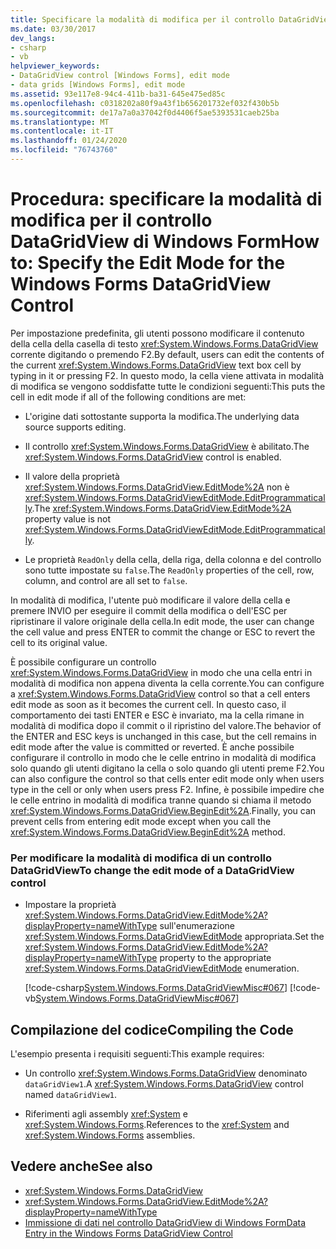 ```yaml
---
title: Specificare la modalità di modifica per il controllo DataGridView
ms.date: 03/30/2017
dev_langs:
- csharp
- vb
helpviewer_keywords:
- DataGridView control [Windows Forms], edit mode
- data grids [Windows Forms], edit mode
ms.assetid: 93e117e8-94c4-411b-ba31-645e475ed85c
ms.openlocfilehash: c0318202a80f9a43f1b656201732ef032f430b5b
ms.sourcegitcommit: de17a7a0a37042f0d4406f5ae5393531caeb25ba
ms.translationtype: MT
ms.contentlocale: it-IT
ms.lasthandoff: 01/24/2020
ms.locfileid: "76743760"
---
```

# <a name="how-to-specify-the-edit-mode-for-the-windows-forms-datagridview-control"></a><span data-ttu-id="16f52-102">Procedura: specificare la modalità di modifica per il controllo DataGridView di Windows Form</span><span class="sxs-lookup"><span data-stu-id="16f52-102">How to: Specify the Edit Mode for the Windows Forms DataGridView Control</span></span>
<span data-ttu-id="16f52-103">Per impostazione predefinita, gli utenti possono modificare il contenuto della cella della casella di testo <xref:System.Windows.Forms.DataGridView> corrente digitando o premendo F2.</span><span class="sxs-lookup"><span data-stu-id="16f52-103">By default, users can edit the contents of the current <xref:System.Windows.Forms.DataGridView> text box cell by typing in it or pressing F2.</span></span> <span data-ttu-id="16f52-104">In questo modo, la cella viene attivata in modalità di modifica se vengono soddisfatte tutte le condizioni seguenti:</span><span class="sxs-lookup"><span data-stu-id="16f52-104">This puts the cell in edit mode if all of the following conditions are met:</span></span>  
  
- <span data-ttu-id="16f52-105">L'origine dati sottostante supporta la modifica.</span><span class="sxs-lookup"><span data-stu-id="16f52-105">The underlying data source supports editing.</span></span>  
  
- <span data-ttu-id="16f52-106">Il controllo <xref:System.Windows.Forms.DataGridView> è abilitato.</span><span class="sxs-lookup"><span data-stu-id="16f52-106">The <xref:System.Windows.Forms.DataGridView> control is enabled.</span></span>  
  
- <span data-ttu-id="16f52-107">Il valore della proprietà <xref:System.Windows.Forms.DataGridView.EditMode%2A> non è <xref:System.Windows.Forms.DataGridViewEditMode.EditProgrammatically>.</span><span class="sxs-lookup"><span data-stu-id="16f52-107">The <xref:System.Windows.Forms.DataGridView.EditMode%2A> property value is not <xref:System.Windows.Forms.DataGridViewEditMode.EditProgrammatically>.</span></span>  
  
- <span data-ttu-id="16f52-108">Le proprietà `ReadOnly` della cella, della riga, della colonna e del controllo sono tutte impostate su `false`.</span><span class="sxs-lookup"><span data-stu-id="16f52-108">The `ReadOnly` properties of the cell, row, column, and control are all set to `false`.</span></span>  
  
 <span data-ttu-id="16f52-109">In modalità di modifica, l'utente può modificare il valore della cella e premere INVIO per eseguire il commit della modifica o dell'ESC per ripristinare il valore originale della cella.</span><span class="sxs-lookup"><span data-stu-id="16f52-109">In edit mode, the user can change the cell value and press ENTER to commit the change or ESC to revert the cell to its original value.</span></span>  
  
 <span data-ttu-id="16f52-110">È possibile configurare un controllo <xref:System.Windows.Forms.DataGridView> in modo che una cella entri in modalità di modifica non appena diventa la cella corrente.</span><span class="sxs-lookup"><span data-stu-id="16f52-110">You can configure a <xref:System.Windows.Forms.DataGridView> control so that a cell enters edit mode as soon as it becomes the current cell.</span></span> <span data-ttu-id="16f52-111">In questo caso, il comportamento dei tasti ENTER e ESC è invariato, ma la cella rimane in modalità di modifica dopo il commit o il ripristino del valore.</span><span class="sxs-lookup"><span data-stu-id="16f52-111">The behavior of the ENTER and ESC keys is unchanged in this case, but the cell remains in edit mode after the value is committed or reverted.</span></span> <span data-ttu-id="16f52-112">È anche possibile configurare il controllo in modo che le celle entrino in modalità di modifica solo quando gli utenti digitano la cella o solo quando gli utenti preme F2.</span><span class="sxs-lookup"><span data-stu-id="16f52-112">You can also configure the control so that cells enter edit mode only when users type in the cell or only when users press F2.</span></span> <span data-ttu-id="16f52-113">Infine, è possibile impedire che le celle entrino in modalità di modifica tranne quando si chiama il metodo <xref:System.Windows.Forms.DataGridView.BeginEdit%2A>.</span><span class="sxs-lookup"><span data-stu-id="16f52-113">Finally, you can prevent cells from entering edit mode except when you call the <xref:System.Windows.Forms.DataGridView.BeginEdit%2A> method.</span></span>  
  
### <a name="to-change-the-edit-mode-of-a-datagridview-control"></a><span data-ttu-id="16f52-114">Per modificare la modalità di modifica di un controllo DataGridView</span><span class="sxs-lookup"><span data-stu-id="16f52-114">To change the edit mode of a DataGridView control</span></span>  
  
- <span data-ttu-id="16f52-115">Impostare la proprietà <xref:System.Windows.Forms.DataGridView.EditMode%2A?displayProperty=nameWithType> sull'enumerazione <xref:System.Windows.Forms.DataGridViewEditMode> appropriata.</span><span class="sxs-lookup"><span data-stu-id="16f52-115">Set the <xref:System.Windows.Forms.DataGridView.EditMode%2A?displayProperty=nameWithType> property to the appropriate <xref:System.Windows.Forms.DataGridViewEditMode> enumeration.</span></span>  
  
     [!code-csharp[System.Windows.Forms.DataGridViewMisc#067](~/samples/snippets/csharp/VS_Snippets_Winforms/System.Windows.Forms.DataGridViewMisc/CS/datagridviewmisc.cs#067)]
     [!code-vb[System.Windows.Forms.DataGridViewMisc#067](~/samples/snippets/visualbasic/VS_Snippets_Winforms/System.Windows.Forms.DataGridViewMisc/VB/datagridviewmisc.vb#067)]  
  
## <a name="compiling-the-code"></a><span data-ttu-id="16f52-116">Compilazione del codice</span><span class="sxs-lookup"><span data-stu-id="16f52-116">Compiling the Code</span></span>  
 <span data-ttu-id="16f52-117">L'esempio presenta i requisiti seguenti:</span><span class="sxs-lookup"><span data-stu-id="16f52-117">This example requires:</span></span>  
  
- <span data-ttu-id="16f52-118">Un controllo <xref:System.Windows.Forms.DataGridView> denominato `dataGridView1`.</span><span class="sxs-lookup"><span data-stu-id="16f52-118">A <xref:System.Windows.Forms.DataGridView> control named `dataGridView1`.</span></span>  
  
- <span data-ttu-id="16f52-119">Riferimenti agli assembly <xref:System> e <xref:System.Windows.Forms>.</span><span class="sxs-lookup"><span data-stu-id="16f52-119">References to the <xref:System> and <xref:System.Windows.Forms> assemblies.</span></span>  
  
## <a name="see-also"></a><span data-ttu-id="16f52-120">Vedere anche</span><span class="sxs-lookup"><span data-stu-id="16f52-120">See also</span></span>

- <xref:System.Windows.Forms.DataGridView>
- <xref:System.Windows.Forms.DataGridView.EditMode%2A?displayProperty=nameWithType>
- [<span data-ttu-id="16f52-121">Immissione di dati nel controllo DataGridView di Windows Form</span><span class="sxs-lookup"><span data-stu-id="16f52-121">Data Entry in the Windows Forms DataGridView Control</span></span>](data-entry-in-the-windows-forms-datagridview-control.md)

